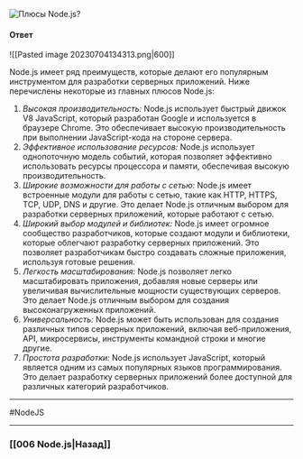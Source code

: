 ![Плюсы Node.js?](https://youtu.be/b-jHHEBj7KM?t=264)

#### Ответ

![[Pasted image 20230704134313.png|600]]

Node.js имеет ряд преимуществ, которые делают его популярным инструментом для разработки серверных приложений. Ниже перечислены некоторые из главных плюсов Node.js:

1. *Высокая производительность:* Node.js использует быстрый движок V8 JavaScript, который разработан Google и используется в браузере Chrome. Это обеспечивает высокую производительность при выполнении JavaScript-кода на стороне сервера.
2. *Эффективное использование ресурсов:* Node.js использует однопоточную модель событий, которая позволяет эффективно использовать ресурсы процессора и памяти, обеспечивая высокую производительность.
3. *Широкие возможности для работы с сетью:* Node.js имеет встроенные модули для работы с сетью, такие как HTTP, HTTPS, TCP, UDP, DNS и другие. Это делает Node.js отличным выбором для разработки серверных приложений, которые работают с сетью.
4. *Широкий выбор модулей и библиотек:* Node.js имеет огромное сообщество разработчиков, которые создают модули и библиотеки, которые облегчают разработку серверных приложений. Это позволяет разработчикам быстро создавать сложные приложения, используя готовые решения.
5. *Легкость масштабирования:* Node.js позволяет легко масштабировать приложения, добавляя новые серверы или увеличивая вычислительные мощности существующих серверов. Это делает Node.js отличным выбором для создания высоконагруженных приложений.
6. *Универсальность:* Node.js может быть использован для создания различных типов серверных приложений, включая веб-приложения, API, микросервисы, инструменты командной строки и многие другие.
7. *Простота разработки:* Node.js использует JavaScript, который является одним из самых популярных языков программирования. Это делает разработку серверных приложений более доступной для различных категорий разработчиков.


___
#NodeJS 

___

### [[006 Node.js|Назад]]

